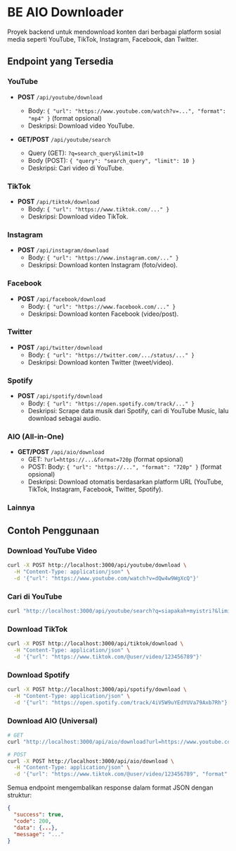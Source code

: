 # BE AIO Downloader

Proyek backend untuk mendownload konten dari berbagai platform sosial media seperti YouTube, TikTok, Instagram, Facebook, dan Twitter.

## Endpoint yang Tersedia

### YouTube
- **POST** `/api/youtube/download`
  - Body: `{ "url": "https://www.youtube.com/watch?v=...", "format": "mp4" }` (format opsional)
  - Deskripsi: Download video YouTube.

- **GET/POST** `/api/youtube/search`
  - Query (GET): `?q=search_query&limit=10`
  - Body (POST): `{ "query": "search_query", "limit": 10 }`
  - Deskripsi: Cari video di YouTube.

### TikTok
- **POST** `/api/tiktok/download`
  - Body: `{ "url": "https://www.tiktok.com/..." }`
  - Deskripsi: Download video TikTok.

### Instagram
- **POST** `/api/instagram/download`
  - Body: `{ "url": "https://www.instagram.com/..." }`
  - Deskripsi: Download konten Instagram (foto/video).

### Facebook
- **POST** `/api/facebook/download`
  - Body: `{ "url": "https://www.facebook.com/..." }`
  - Deskripsi: Download konten Facebook (video/post).

### Twitter
- **POST** `/api/twitter/download`
  - Body: `{ "url": "https://twitter.com/.../status/..." }`
  - Deskripsi: Download konten Twitter (tweet/video).

### Spotify
- **POST** `/api/spotify/download`
  - Body: `{ "url": "https://open.spotify.com/track/..." }`
  - Deskripsi: Scrape data musik dari Spotify, cari di YouTube Music, lalu download sebagai audio.

### AIO (All-in-One)
- **GET/POST** `/api/aio/download`
  - GET: `?url=https://...&format=720p` (format opsional)
  - POST: Body: `{ "url": "https://...", "format": "720p" }` (format opsional)
  - Deskripsi: Download otomatis berdasarkan platform URL (YouTube, TikTok, Instagram, Facebook, Twitter, Spotify).

### Lainnya


## Contoh Penggunaan

### Download YouTube Video
```bash
curl -X POST http://localhost:3000/api/youtube/download \
  -H "Content-Type: application/json" \
  -d '{"url": "https://www.youtube.com/watch?v=dQw4w9WgXcQ"}'
```

### Cari di YouTube
```bash
curl "http://localhost:3000/api/youtube/search?q=siapakah+myistri?&limit=5"
```

### Download TikTok
```bash
curl -X POST http://localhost:3000/api/tiktok/download \
  -H "Content-Type: application/json" \
  -d '{"url": "https://www.tiktok.com/@user/video/123456789"}'
```

### Download Spotify
```bash
curl -X POST http://localhost:3000/api/spotify/download \
  -H "Content-Type: application/json" \
  -d '{"url": "https://open.spotify.com/track/4iV5W9uYEdYUVa79Axb7Rh"}'
```

### Download AIO (Universal)
```bash
# GET
curl "http://localhost:3000/api/aio/download?url=https://www.youtube.com/watch?v=dQw4w9WgXcQ&format=720p"

# POST
curl -X POST http://localhost:3000/api/aio/download \
  -H "Content-Type: application/json" \
  -d '{"url": "https://www.tiktok.com/@user/video/123456789", "format": "720p"}'
```

Semua endpoint mengembalikan response dalam format JSON dengan struktur:
```json
{
  "success": true,
  "code": 200,
  "data": {...},
  "message": "..."
}
```